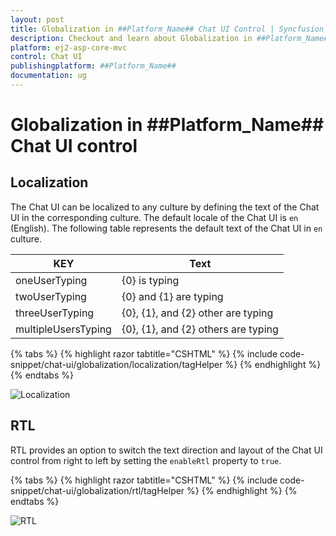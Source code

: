 ```yaml
---
layout: post
title: Globalization in ##Platform_Name## Chat UI Control | Syncfusion
description: Checkout and learn about Globalization in ##Platform_Name## Chat UI control of Syncfusion Essential JS 2 and more.
platform: ej2-asp-core-mvc
control: Chat UI
publishingplatform: ##Platform_Name##
documentation: ug
---
```


# Globalization in ##Platform_Name## Chat UI control

## Localization

The Chat UI can be localized to any culture by defining the text of the Chat UI in the corresponding culture. The default locale of the Chat UI is `en` (English). The following table represents the default text of the Chat UI in `en` culture.

|KEY|Text|
|----|----|
|oneUserTyping|{0} is typing|
|twoUserTyping|{0} and {1} are typing|
|threeUserTyping|{0}, {1}, and {2} other are typing|
|multipleUsersTyping|{0}, {1}, and {2} others are typing|

{% tabs %}
{% highlight razor tabtitle="CSHTML" %}
{% include code-snippet/chat-ui/globalization/localization/tagHelper %}
{% endhighlight %}
{% endtabs %}

![Localization](images/localization.png)

## RTL

RTL provides an option to switch the text direction and layout of the Chat UI control from right to left by setting the `enableRtl` property to `true`.

{% tabs %}
{% highlight razor tabtitle="CSHTML" %}
{% include code-snippet/chat-ui/globalization/rtl/tagHelper %}
{% endhighlight %}
{% endtabs %}

![RTL](images/rtl.png)
